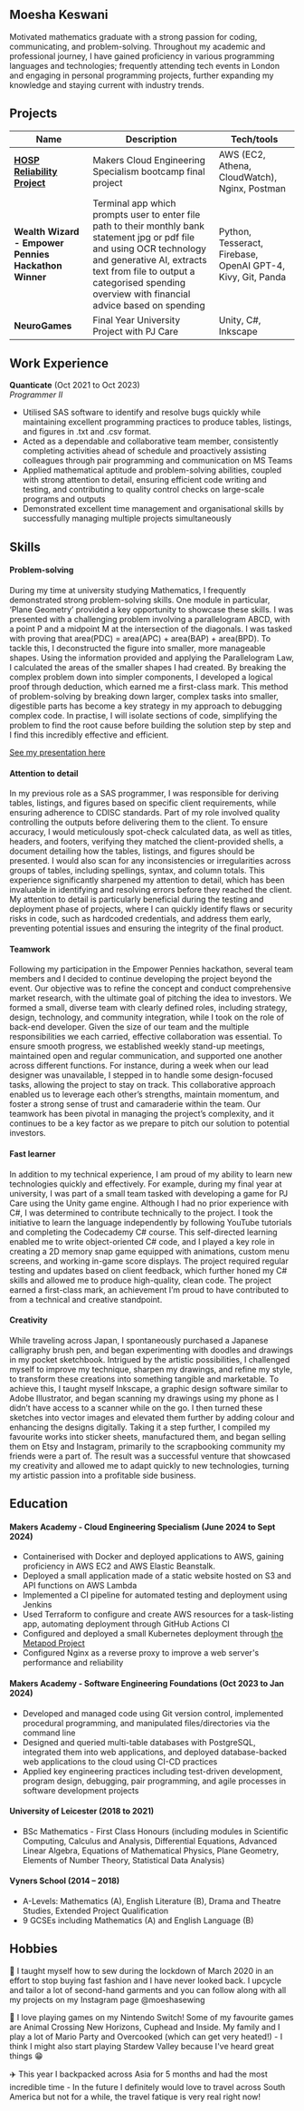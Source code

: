 ## Moesha Keswani

Motivated mathematics graduate with a strong passion for coding, communicating, and problem-solving. Throughout my academic and professional journey, I have gained proficiency in various programming languages and technologies; frequently attending tech events in London and engaging in personal programming projects, further expanding my knowledge and staying current with industry trends.

## Projects

| Name                         | Description       | Tech/tools        |
| ---------------------------- | ----------------- | ----------------- |
| [**HOSP Reliability Project**](https://www.youtube.com/watch?v=hBR_kHngVb4) | Makers Cloud Engineering Specialism bootcamp final project | AWS (EC2, Athena, CloudWatch), Nginx, Postman |
| **Wealth Wizard - Empower Pennies Hackathon Winner**            | Terminal app which prompts user to enter file path to their monthly bank statement jpg or pdf file and using OCR technology and generative AI, extracts text from file to output a categorised spending overview with financial advice based on spending | Python, Tesseract, Firebase, OpenAI GPT-4, Kivy, Git, Panda             |
| **NeuroGames** | Final Year University Project with PJ Care  | Unity, C#, Inkscape |

## Work Experience

**Quanticate** (Oct 2021 to Oct 2023)  
_Programmer II_

- Utilised SAS software to identify and resolve bugs quickly while maintaining excellent programming practices to produce tables,
listings, and figures in .txt and .csv format.
- Acted as a dependable and collaborative team member, consistently completing activities ahead of schedule and proactively
assisting colleagues through pair programming and communication on MS Teams
- Applied mathematical aptitude and problem-solving abilities, coupled with strong attention to detail, ensuring efficient code writing
and testing, and contributing to quality control checks on large-scale programs and outputs
- Demonstrated excellent time management and organisational skills by successfully managing multiple projects simultaneously

## Skills

#### Problem-solving 

During my time at university studying Mathematics, I frequently demonstrated strong problem-solving skills. One module in particular, ‘Plane Geometry’ provided a key opportunity to showcase these skills. I was presented with a challenging problem involving a parallelogram ABCD, with a point P and a midpoint M at the intersection of the diagonals. I was tasked with proving that area(PDC) = area(APC) + area(BAP) + area(BPD). To tackle this, I deconstructed the figure into smaller, more manageable shapes. Using the information provided and applying the Parallelogram Law, I calculated the areas of the smaller shapes I had created. By breaking the complex problem down into simpler components, I developed a logical proof through deduction, which earned me a first-class mark. This method of problem-solving by breaking down larger, complex tasks into smaller, digestible parts has become a key strategy in my approach to debugging complex code. In practise, I will isolate sections of code, simplifying the problem to find the root cause before building the solution step by step and I find this incredibly effective and efficient.

[See my presentation here](https://docs.google.com/presentation/d/1vtG30L3nhsF7T8__ICusVxt4i_QeAmIZFSUczQua-CE/edit?usp=sharing)

#### Attention to detail

In my previous role as a SAS programmer, I was responsible for deriving tables, listings, and figures based on specific client requirements, while ensuring adherence to CDISC standards. Part of my role involved quality controlling the outputs before delivering them to the client. To ensure accuracy, I would meticulously spot-check calculated data, as well as titles, headers, and footers, verifying they matched the client-provided shells, a document detailing how the tables, listings, and figures should be presented. I would also scan for any inconsistencies or irregularities across groups of tables, including spellings, syntax, and column totals. This experience significantly sharpened my attention to detail, which has been invaluable in identifying and resolving errors before they reached the client. My attention to detail is particularly beneficial during the testing and deployment phase of projects, where I can quickly identify flaws or security risks in code, such as hardcoded credentials, and address them early, preventing potential issues and ensuring the integrity of the final product.

#### Teamwork 

Following my participation in the Empower Pennies hackathon, several team members and I decided to continue developing the project beyond the event. Our objective was to refine the concept and conduct comprehensive market research, with the ultimate goal of pitching the idea to investors. We formed a small, diverse team with clearly defined roles, including strategy, design, technology, and community integration, while I took on the role of back-end developer. Given the size of our team and the multiple responsibilities we each carried, effective collaboration was essential. To ensure smooth progress, we established weekly stand-up meetings, maintained open and regular communication, and supported one another across different functions. For instance, during a week when our lead designer was unavailable, I stepped in to handle some design-focused tasks, allowing the project to stay on track. This collaborative approach enabled us to leverage each other’s strengths, maintain momentum, and foster a strong sense of trust and camaraderie within the team. Our teamwork has been pivotal in managing the project’s complexity, and it continues to be a key factor as we prepare to pitch our solution to potential investors.

#### Fast learner

In addition to my technical experience, I am proud of my ability to learn new technologies quickly and effectively. For example, during my final year at university, I was part of a small team tasked with developing a game for PJ Care using the Unity game engine. Although I had no prior experience with C#, I was determined to contribute technically to the project. I took the initiative to learn the language independently by following YouTube tutorials and completing the Codecademy C# course. This self-directed learning enabled me to write object-oriented C# code, and I played a key role in creating a 2D memory snap game equipped with animations, custom menu screens, and working in-game score displays. The project required regular testing and updates based on client feedback, which further honed my C# skills and allowed me to produce high-quality, clean code. The project earned a first-class mark, an achievement I’m proud to have contributed to from a technical and creative standpoint.

#### Creativity

While traveling across Japan, I spontaneously purchased a Japanese calligraphy brush pen, and began experimenting with doodles and drawings in my pocket sketchbook. Intrigued by the artistic possibilities, I challenged myself to improve my technique, sharpen my drawings, and refine my style, to transform these creations into something tangible and marketable. To achieve this, I taught myself Inkscape, a graphic design software similar to Adobe Illustrator, and began scanning my drawings using my phone as I didn’t have access to a scanner while on the go. I then turned these sketches into vector images and elevated them further by adding colour and enhancing the designs digitally. Taking it a step further, I compiled my favourite works into sticker sheets, manufactured them, and began selling them on Etsy and Instagram, primarily to the scrapbooking community my friends were a part of. The result was a successful venture that showcased my creativity and allowed me to adapt quickly to new technologies, turning my artistic passion into a profitable side business. 

## Education

#### Makers Academy - Cloud Engineering Specialism (June 2024 to Sept 2024)
- Containerised with Docker and deployed applications to AWS, gaining proficiency in AWS EC2 and AWS Elastic Beanstalk.
- Deployed a small application made of a static website hosted on S3 and API functions on AWS Lambda
- Implemented a CI pipeline for automated testing and deployment using Jenkins
- Used Terraform to configure and create AWS resources for a task-listing app, automating deployment through GitHub Actions CI
- Configured and deployed a small Kubernetes deployment through [the Metapod Project](https://github.com/makersacademy/metapod)
- Configured Nginx as a reverse proxy to improve a web server's performance and reliability

#### Makers Academy - Software Engineering Foundations (Oct 2023 to Jan 2024)
- Developed and managed code using Git version control, implemented procedural programming, and manipulated files/directories
via the command line
- Designed and queried multi-table databases with PostgreSQL, integrated them into web applications, and deployed database-backed
web applications to the cloud using CI-CD practices
- Applied key engineering practices including test-driven development, program design, debugging, pair programming, and agile
processes in software development projects

#### University of Leicester (2018 to 2021)
- BSc Mathematics - First Class Honours
(including modules in Scientific Computing, Calculus and Analysis, Differential Equations, Advanced Linear Algebra, Equations of
Mathematical Physics, Plane Geometry, Elements of Number Theory, Statistical Data Analysis)

#### Vyners School (2014 – 2018)
- A-Levels: Mathematics (A), English Literature (B), Drama and Theatre Studies, Extended Project Qualification
- 9 GCSEs including Mathematics (A) and English Language (B)


## Hobbies

🧵 I taught myself how to sew during the lockdown of March 2020 in an effort to stop buying fast fashion and I have never looked back. I upcycle and tailor a lot of second-hand garments and you can follow along with all my projects on my Instagram page @moeshasewing 

👾 I love playing games on my Nintendo Switch! Some of my favourite games are Animal Crossing New Horizons, Cuphead and Inside. My family and I play a lot of Mario Party and Overcooked (which can get very heated!) - I think I might also start playing Stardew Valley because I've heard great things 😁

✈️ This year I backpacked across Asia for 5 months and had the most incredible time - In the future I definitely would love to travel across South America but not for a while, the travel fatique is very real right now! 
